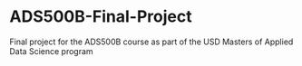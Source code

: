 # ADS500B-Final-Project
Final project for the ADS500B course as part of the USD Masters of Applied Data Science program

